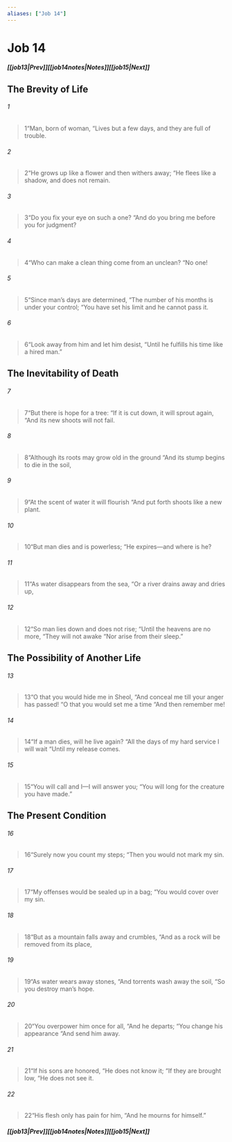 ```yaml
---
aliases: ["Job 14"]
---
```

# Job 14
##### <span class=arrow-left></span>[[job13|Prev]]<span class=navigation-separator></span>[[job14notes|Notes]]<span class=navigation-separator></span>[[job15|Next]]<span class=arrow-right></span>
## The Brevity of Life
###### 1
><span class=verse-first-poetry>1</span><span class=poetry-quote-double>“</span>Man, born of woman,
><span class=poetry-quote-double>“</span>Lives but a few days, and they are full of trouble.
###### 2
><span class=verse-body-poetry>2</span><span class=poetry-quote-double>“</span>He grows up like a flower and then withers away;
><span class=poetry-quote-double>“</span>He flees like a shadow, and does not remain.
###### 3
><span class=verse-body-poetry>3</span><span class=poetry-quote-double>“</span>Do you fix your eye on such a one?
><span class=poetry-quote-double>“</span>And do you bring me before you for judgment?
###### 4
><span class=verse-body-poetry>4</span><span class=poetry-quote-double>“</span>Who can make a clean thing come from an unclean?
><span class=poetry-quote-double>“</span>No one!
###### 5
><span class=verse-body-poetry>5</span><span class=poetry-quote-double>“</span>Since man’s days are determined,
><span class=poetry-quote-double>“</span>The number of his months is under your control;
><span class=poetry-quote-double>“</span>You have set his limit and he cannot pass it.
###### 6
><span class=verse-body-poetry>6</span><span class=poetry-quote-double>“</span>Look away from him and let him desist,
><span class=poetry-quote-double>“</span>Until he fulfills his time like a hired man.”
## The Inevitability of Death
###### 7
><span class=verse-first-poetry>7</span><span class=poetry-quote-double>“</span>But there is hope for a tree:
><span class=poetry-quote-double>“</span>If it is cut down, it will sprout again,
><span class=poetry-quote-double>“</span>And its new shoots will not fail.
###### 8
><span class=verse-body-poetry>8</span><span class=poetry-quote-double>“</span>Although its roots may grow old in the ground
><span class=poetry-quote-double>“</span>And its stump begins to die in the soil,
###### 9
><span class=verse-body-poetry>9</span><span class=poetry-quote-double>“</span>At the scent of water it will flourish
><span class=poetry-quote-double>“</span>And put forth shoots like a new plant.
###### 10
><span class=verse-body-poetry>10</span><span class=poetry-quote-double>“</span>But man dies and is powerless;
><span class=poetry-quote-double>“</span>He expires—and where is he?
###### 11
><span class=verse-body-poetry>11</span><span class=poetry-quote-double>“</span>As water disappears from the sea,
><span class=poetry-quote-double>“</span>Or a river drains away and dries up,
###### 12
><span class=verse-body-poetry>12</span><span class=poetry-quote-double>“</span>So man lies down and does not rise;
><span class=poetry-quote-double>“</span>Until the heavens are no more,
><span class=poetry-quote-double>“</span>They will not awake
><span class=poetry-quote-double>“</span>Nor arise from their sleep.”
## The Possibility of Another Life
###### 13
><span class=verse-first-poetry>13</span><span class=poetry-quote-double>“</span>O that you would hide me in Sheol,
><span class=poetry-quote-double>“</span>And conceal me till your anger has passed!
><span class=poetry-quote-double>“</span>O that you would set me a time
><span class=poetry-quote-double>“</span>And then remember me!
###### 14
><span class=verse-body-poetry>14</span><span class=poetry-quote-double>“</span>If a man dies, will he live again?
><span class=poetry-quote-double>“</span>All the days of my hard service I will wait
><span class=poetry-quote-double>“</span>Until my release comes.
###### 15
><span class=verse-body-poetry>15</span><span class=poetry-quote-double>“</span>You will call and I—I will answer you;
><span class=poetry-quote-double>“</span>You will long for the creature you have made.”
## The Present Condition
###### 16
><span class=verse-body-poetry>16</span><span class=poetry-quote-double>“</span>Surely now you count my steps;
><span class=poetry-quote-double>“</span>Then you would not mark my sin.
###### 17
><span class=verse-body-poetry>17</span><span class=poetry-quote-double>“</span>My offenses would be sealed up in a bag;
><span class=poetry-quote-double>“</span>You would cover over my sin.
<div class=paragraph-break></div>

###### 18
><span class=verse-first-poetry>18</span><span class=poetry-quote-double>“</span>But as a mountain falls away and crumbles,
><span class=poetry-quote-double>“</span>And as a rock will be removed from its place,
###### 19
><span class=verse-body-poetry>19</span><span class=poetry-quote-double>“</span>As water wears away stones,
><span class=poetry-quote-double>“</span>And torrents wash away the soil,
><span class=poetry-quote-double>“</span>So you destroy man’s hope.
###### 20
><span class=verse-body-poetry>20</span><span class=poetry-quote-double>“</span>You overpower him once for all,
><span class=poetry-quote-double>“</span>And he departs;
><span class=poetry-quote-double>“</span>You change his appearance
><span class=poetry-quote-double>“</span>And send him away.
###### 21
><span class=verse-body-poetry>21</span><span class=poetry-quote-double>“</span>If his sons are honored,
><span class=poetry-quote-double>“</span>He does not know it;
><span class=poetry-quote-double>“</span>If they are brought low,
><span class=poetry-quote-double>“</span>He does not see it.
###### 22
><span class=verse-body-poetry>22</span><span class=poetry-quote-double>“</span>His flesh only has pain for him,
><span class=poetry-quote-double>“</span>And he mourns for himself.”
##### <span class=arrow-left></span>[[job13|Prev]]<span class=navigation-separator></span>[[job14notes|Notes]]<span class=navigation-separator></span>[[job15|Next]]<span class=arrow-right></span>